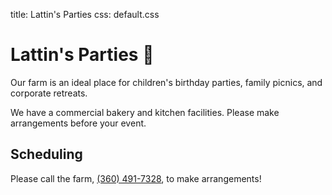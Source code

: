 title: Lattin's Parties
css: default.css

# Lattin's Parties 🥳

Our farm is an ideal place for children's birthday parties, family picnics, and corporate retreats.

We have a commercial bakery and kitchen facilities.
Please make arrangements before your event.

## Scheduling

Please call the farm, [(360) 491-7328](tel:+1-360-491-7328), to make arrangements!

